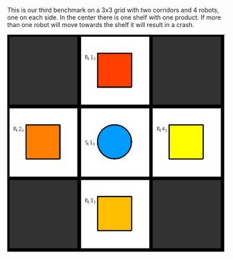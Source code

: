 This is our third benchmark on a 3x3 grid with two corridors and 4 robots, one on each side. In the center there is one shelf with one product. If more than one robot will move towards the shelf it will result in a crash.

![Benchmark3](instance/x3_y3_n5_r4_s1_ps0_pr1_u1_o1_N003.png "Benchmark3")

